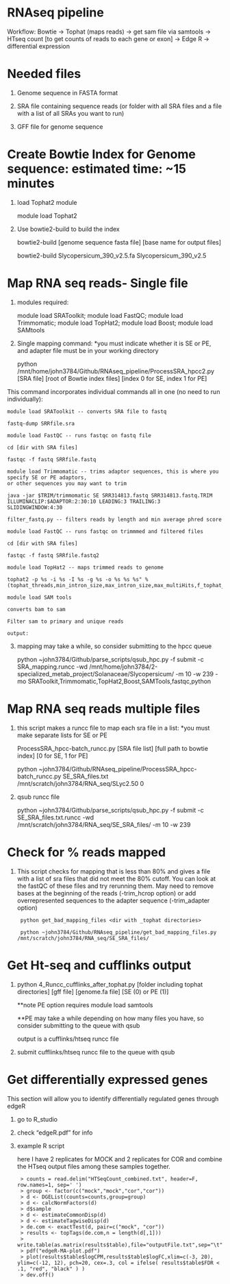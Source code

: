 # RNAseq pipeline

Workflow: Bowtie -> Tophat (maps reads) -> get sam file via samtools -> 
HTseq count [to get counts of reads to each gene or exon] -> Edge R -> differential expression  

# Needed files

1) Genome sequence in FASTA format

2) SRA file containing sequence reads (or folder with all SRA files and a file with a list of all SRAs you want to run)

3) GFF file for genome sequence

# Create Bowtie Index for Genome sequence: estimated time: ~15 minutes

1) load Tophat2 module

    module load Tophat2
    
2) Use bowtie2-build to build the index

    bowtie2-build [genome sequence fasta file] [base name for output files]
    
    bowtie2-build  Slycopersicum_390_v2.5.fa  Slycopersicum_390_v2.5
    
# Map RNA seq reads- Single file

1) modules required:

    module load SRAToolkit; module load FastQC; module load Trimmomatic; module load TopHat2; module load Boost; module load SAMtools
    
2) Single mapping command: *you must indicate whether it is SE or PE, and adapter file must be in your working directory

    python /mnt/home/john3784/Github/RNAseq_pipeline/ProcessSRA_hpcc2.py [SRA file] [root of Bowtie index files] [index 0 for SE, index 1 for PE]
    
 This command incorporates individual commands all in one (no need to run individually):
        
    module load SRAToolkit -- converts SRA file to fastq
    
    fastq-dump SRRfile.sra 
    
    module load FastQC -- runs fastqc on fastq file
    
    cd [dir with SRA files]
    
    fastqc -f fastq SRRfile.fastq 
    
    module load Trimmomatic -- trims adaptor sequences, this is where you specify SE or PE adaptors, 
    or other sequences you may want to trim
    
    java -jar $TRIM/trimmomatic SE SRR314813.fastq SRR314813.fastq.TRIM ILLUMINACLIP:$ADAPTOR:2:30:10 LEADING:3 TRAILING:3      SLIDINGWINDOW:4:30 
    
    filter_fastq.py -- filters reads by length and min average phred score
    
    module load FastQC -- runs fastqc on trimmmed and filtered files
    
    cd [dir with SRA files]
    
    fastqc -f fastq SRRfile.fastq2
    
    module load TopHat2 -- maps trimmed reads to genome
    
    tophat2 -p %s -i %s -I %s -g %s -o %s %s %s" %(tophat_threads,min_intron_size,max_intron_size,max_multiHits,f_tophat_file,genome,filtered_file)
    
    module load SAM tools
    
    converts bam to sam
    
    Filter sam to primary and unique reads
    
    output:
    
3) mapping may take a while, so consider submitting to the hpcc queue

    python ~john3784/Github/parse_scripts/qsub_hpc.py -f submit -c SRA_mapping.runcc -wd /mnt/home/john3784/2-specialized_metab_project/Solanaceae/Slycopersicum/ -m 10 -w 239 -mo SRAToolkit,Trimmomatic,TopHat2,Boost,SAMTools,fastqc,python

# Map RNA seq reads multiple files

1) this script makes a runcc file to map each sra file in a list: *you must make separate lists for SE or PE 

    ProcessSRA_hpcc-batch_runcc.py [SRA file list] [full path to bowtie index] [0 for SE, 1 for PE]

    python ~john3784/Github/RNAseq_pipeline/ProcessSRA_hpcc-batch_runcc.py SE_SRA_files.txt /mnt/scratch/john3784/RNA_seq/SLyc2.50 0
    
2) qsub runcc file

    python ~john3784/Github/parse_scripts/qsub_hpc.py -f submit -c SE_SRA_files.txt.runcc -wd /mnt/scratch/john3784/RNA_seq/SE_SRA_files/ -m 10 -w 239
    
# Check for % reads mapped

1) This script checks for mapping that is less than 80% and gives a file with a list of sra files that did not meet the 80% cutoff. You can look at the fastQC of these files and try rerunning them. May need to remove bases at the beginning of the reads (-trim_hcrop <number of bases to remove> option) or add overrepresented sequences to the adapter sequence (-trim_adapter <file with adapters and over-represented sequences> option)

        python get_bad_mapping_files <dir with _tophat directories>
        
        python ~john3784/Github/RNAseq_pipeline/get_bad_mapping_files.py /mnt/scratch/john3784/RNA_seq/SE_SRA_files/
  

# Get Ht-seq and cufflinks output

1) python 4_Runcc_cufflinks_after_tophat.py [folder including tophat directories] [gff file] [genome.fa file] [SE (0) or PE (1)]
   
   **note PE option requires module load samtools
   
   **PE may take a while depending on how many files you have, so consider submitting to the queue with qsub
   
   output is a cufflinks/htseq runcc file
   
2) submit cufflinks/htseq runcc file to the queue with qsub

# Get differentially expressed genes

This section will allow you to identify differentially regulated genes through edgeR

1. go to R_studio

2. check “edgeR.pdf” for info

3. example R script


   here I have 2 replicates for MOCK and 2 replicates for COR and combine the HTseq output files among these samples together.
   
        > counts = read.delim("HTSeqCount_combined.txt", header=F, row.names=1, sep=' ')
        > group <- factor(c("mock","mock","cor","cor"))
        > d <- DGEList(counts=counts,group=group)
        > d <- calcNormFactors(d)
        > d$sample
        > d <- estimateCommonDisp(d)
        > d <- estimateTagwiseDisp(d)
        > de.com <- exactTest(d, pair=c("mock", "cor"))
        > results <- topTags(de.com,n = length(d[,1]))
        > write.table(as.matrix(results$table),file="outputFile.txt",sep="\t")
        > pdf("edgeR-MA-plot.pdf")
        > plot(results$table$logCPM,results$table$logFC,xlim=c(-3, 20), ylim=c(-12, 12), pch=20, cex=.3, col = ifelse( results$table$FDR < .1, "red", "black" ) )
        > dev.off()

   
